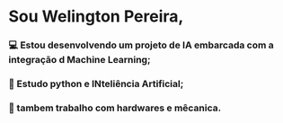 # Sou Welington Pereira,  

### 💻 Estou desenvolvendo um projeto de IA embarcada com a integração d Machine Learning;  
### 📖 Estudo python e INteliência Artificial;  
### 🦾 tambem trabalho com hardwares e mêcanica.
